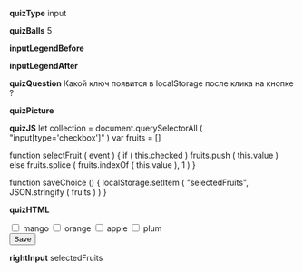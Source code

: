 ____quizType____
input

____quizBalls____
5

____inputLegendBefore____


____inputLegendAfter____


____quizQuestion____
Какой ключ появится в localStorage после клика на кнопке ?

____quizPicture____


____quizJS____
let collection = document.querySelectorAll (
        "input[type='checkbox']"
)
var fruits = []

function selectFruit ( event ) {
    if ( this.checked ) fruits.push ( this.value )
    else fruits.splice ( fruits.indexOf ( this.value ), 1 )
}

function saveChoice () {
    localStorage.setItem (
        "selectedFruits",
        JSON.stringify ( fruits )
    )
}

____quizHTML____
<body>
    <input type="checkbox" name="fruits" value="mango">
    <label>mango</label>
    <input type="checkbox" name="fruits" value="orange">
    <label>orange</label>
    <input type="checkbox" name="fruits" value="apple">
    <label>apple</label>
    <input type="checkbox" name="fruits" value="plum">
    <label>plum</label>
    <br>
    <button onclick="saveChoice()">
        Save
    </button>
</body>

____rightInput____
selectedFruits
